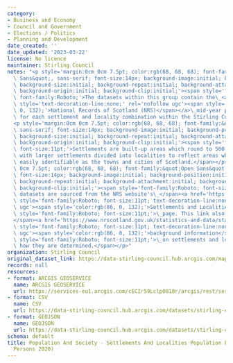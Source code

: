 ```yaml
---
category:
- Business and Economy
- Council and Government
- Elections / Politics
- Planning and Development
date_created: ''
date_updated: '2023-03-22'
license: No licence
maintainer: Stirling Council
notes: "<p style='margin:0cm 0cm 7.5pt; color:rgb(68, 68, 68); font-family:&quot;Open\
  \ Sans&quot;, sans-serif; font-size:14px; background-image:initial; background-position:initial;\
  \ background-size:initial; background-repeat:initial; background-attachment:initial;\
  \ background-origin:initial; background-clip:initial;'><span style='font-size:11pt;\
  \ font-family:Roboto;'>The datasets within this group contain the\_<a href='https://www.nrscotland.gov.uk/'\
  \ style='text-decoration-line:none;' rel='nofollow ugc'><span style='color:rgb(86,\
  \ 0, 132);'>National Records of Scotland (NRS)</span></a>\_mid-year population estimates\
  \ for each settlement and locality combination within the Stirling Council area.</span></p>\n\
  <p style='margin:0cm 0cm 7.5pt; color:rgb(68, 68, 68); font-family:&quot;Open Sans&quot;,\
  \ sans-serif; font-size:14px; background-image:initial; background-position:initial;\
  \ background-size:initial; background-repeat:initial; background-attachment:initial;\
  \ background-origin:initial; background-clip:initial;'><span style='font-family:Roboto;\
  \ font-size:11pt;'>Settlements are built-up areas which round to 500 people or more,\
  \ with larger settlements divided into localities to reflect areas which are more\
  \ easily identifiable as the towns and cities of Scotland.</span></p>\n<p style='margin:0cm\
  \ 0cm 7.5pt; color:rgb(68, 68, 68); font-family:&quot;Open Sans&quot;, sans-serif;\
  \ font-size:14px; background-image:initial; background-position:initial; background-size:initial;\
  \ background-repeat:initial; background-attachment:initial; background-origin:initial;\
  \ background-clip:initial;'><span style='font-family:Roboto; font-size:11pt;'>The\
  \ datasets are sourced from the NRS website's\_</span><a href='https://www.nrscotland.gov.uk/statistics-and-data/statistics/statistics-by-theme/population/population-estimates/settlements-and-localities'\
  \ style='font-family:Roboto; font-size:11pt; text-decoration-line:none;' rel='nofollow\
  \ ugc'><span style='color:rgb(86, 0, 132);'>Settlements and Localities'</span></a><span\
  \ style='font-family:Roboto; font-size:11pt;'>\_page. This link also provides access\_\
  </span><a href='https://www.nrscotland.gov.uk/statistics-and-data/statistics/statistics-by-theme/population/population-estimates/special-area-population-estimates/settlements-and-localities/background-information'\
  \ style='font-family:Roboto; font-size:11pt; text-decoration-line:none;' rel='nofollow\
  \ ugc'><span style='color:rgb(86, 0, 132);'>background information</span></a><span\
  \ style='font-family:Roboto; font-size:11pt;'>\_on settlements and localities and\
  \ how they are determined.</span></p>"
organization: Stirling Council
original_dataset_link: https://data-stirling-council.hub.arcgis.com/maps/stirling-council::population-and-society-settlements-and-localities-population-estimates-all-persons-2020
records: null
resources:
- format: ARCGIS GEOSERVICE
  name: ARCGIS GEOSERVICE
  url: https://services-eu1.arcgis.com/cECIr59LclpO818r/arcgis/rest/services/popultation%20and%20society%20-%20settlements%20and%20localities%20population%20estimates%20(all%202020)/FeatureServer/0
- format: CSV
  name: CSV
  url: https://data-stirling-council.hub.arcgis.com/datasets/stirling-council::population-and-society-settlements-and-localities-population-estimates-all-persons-2020.csv?outSR=%7B%22latestWkid%22%3A3857%2C%22wkid%22%3A102100%7D
- format: GEOJSON
  name: GEOJSON
  url: https://data-stirling-council.hub.arcgis.com/datasets/stirling-council::population-and-society-settlements-and-localities-population-estimates-all-persons-2020.geojson?outSR=%7B%22latestWkid%22%3A3857%2C%22wkid%22%3A102100%7D
schema: default
title: Population And Society - Settlements And Localities Population Estimates (All
  Persons 2020)
---
```

